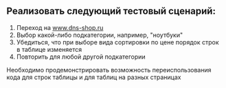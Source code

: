 ## Реализовать следующий тестовый сценарий:
1. Переход на www.dns-shop.ru
2. Выбор какой-либо подкатегории, например, "ноутбуки"
3. Убедиться, что при выборе вида сортировки по цене порядок строк в таблице изменяется
4. Повторить для любой другой подкатегории

Необходимо продемонстрировать возможность переиспользования кода для строк таблицы и для таблиц на разных страницах
